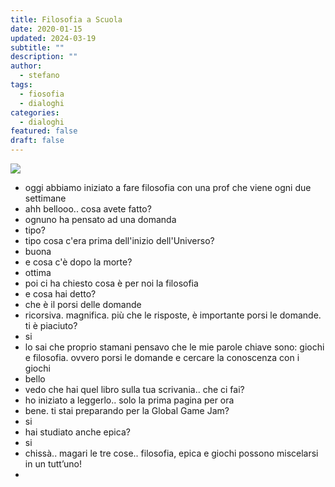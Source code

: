 ```yaml
---
title: Filosofia a Scuola
date: 2020-01-15
updated: 2024-03-19
subtitle: ""
description: ""
author:
  - stefano
tags:
  - fiosofia
  - dialoghi
categories:
  - dialoghi
featured: false
draft: false
---
```

![](../../../assets/img/post/2020/filosofia_featured.jpg)

- oggi abbiamo iniziato a fare filosofia con una prof che viene ogni due settimane
- ahh bellooo.. cosa avete fatto?
- ognuno ha pensato ad una domanda
- tipo?
- tipo cosa c'era prima dell'inizio dell'Universo?
- buona
- e cosa c'è dopo la morte?
- ottima
- poi ci ha chiesto cosa è per noi la filosofia
- e cosa hai detto?
- che è il porsi delle domande
- ricorsiva. magnifica. più che le risposte, è importante porsi le domande. ti è piaciuto?
- si
- lo sai che proprio stamani pensavo che le mie parole chiave sono: giochi e filosofia. ovvero porsi le domande e cercare la conoscenza con i giochi
- bello
- vedo che hai quel libro sulla tua scrivania.. che ci fai?
- ho iniziato a leggerlo.. solo la prima pagina per ora
- bene. ti stai preparando per la Global Game Jam?
- si
- hai studiato anche epica?
- si
- chissà.. magari le tre cose.. filosofia, epica e giochi possono miscelarsi in un tutt’uno!
- 
